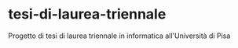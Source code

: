 # tesi-di-laurea-triennale
Progetto di tesi di laurea triennale in informatica all'Università di Pisa
